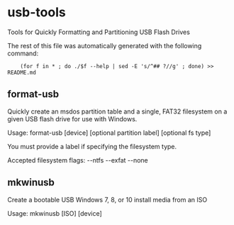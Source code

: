 usb-tools
=========
Tools for Quickly Formatting and Partitioning USB Flash Drives

The rest of this file was automatically generated with the following command:

        (for f in * ; do ./$f --help | sed -E 's/^## ?//g' ; done) >> README.md


format-usb
----------
Quickly create an msdos partition table and a single, FAT32 filesystem
on a given USB flash drive for use with Windows.

Usage: format-usb [device] [optional partition label] [optional fs type]

You must provide a label if specifying the filesystem type.

Accepted filesystem flags:
   --ntfs
   --exfat
   --none


mkwinusb
--------
Create a bootable USB Windows 7, 8, or 10 install media from an ISO

Usage: mkwinusb [ISO] [device] <optional FS label>

